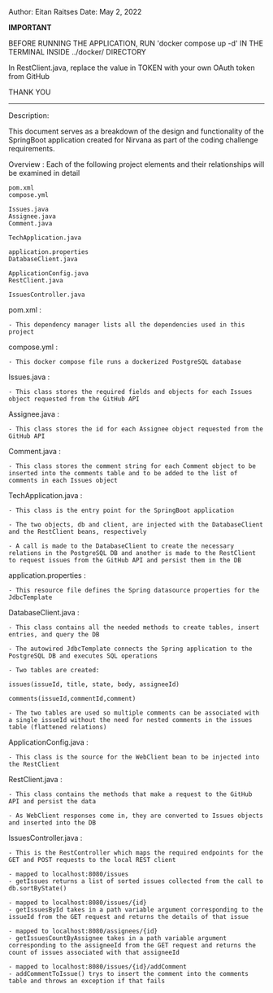 Author: Eitan Raitses
Date: May 2, 2022

****IMPORTANT****

BEFORE RUNNING THE APPLICATION, RUN 'docker compose up -d' IN THE TERMINAL INSIDE ../docker/ DIRECTORY

In RestClient.java, replace the value in TOKEN with your own OAuth token from GitHub

THANK YOU
*****************

Description:

This document serves as a breakdown of the design and functionality of the SpringBoot application created for Nirvana as part of the coding challenge requirements.

Overview : Each of the following project elements and their relationships will be examined in detail

	pom.xml
	compose.yml
	
	Issues.java
	Assignee.java
	Comment.java
	
	TechApplication.java

	application.properties
	DatabaseClient.java

	ApplicationConfig.java
	RestClient.java
	
	IssuesController.java

pom.xml :
	
	- This dependency manager lists all the dependencies used in this project

compose.yml :
	
	- This docker compose file runs a dockerized PostgreSQL database

Issues.java :
	
	- This class stores the required fields and objects for each Issues object requested from the GitHub API

Assignee.java :
	
	- This class stores the id for each Assignee object requested from the GitHub API

Comment.java :
	
	- This class stores the comment string for each Comment object to be inserted into the comments table and to be added to the list of comments in each Issues object

TechApplication.java :
	
	- This class is the entry point for the SpringBoot application

	- The two objects, db and client, are injected with the DatabaseClient and the RestClient beans, respectively
	
	- A call is made to the DatabaseClient to create the necessary relations in the PostgreSQL DB and another is made to the RestClient to request issues from the GitHub API and persist them in the DB

application.properties :
	
	- This resource file defines the Spring datasource properties for the JdbcTemplate

DatabaseClient.java :
	
	- This class contains all the needed methods to create tables, insert entries, and query the DB
	
	- The autowired JdbcTemplate connects the Spring application to the PostgreSQL DB and executes SQL operations

	- Two tables are created:
		
	issues(issueId, title, state, body, assigneeId) 

	comments(issueId,commentId,comment) 	
	
	- The two tables are used so multiple comments can be associated with a single issueId without the need for nested comments in the issues table (flattened relations)

ApplicationConfig.java :
	
	- This class is the source for the WebClient bean to be injected into the RestClient	
	
RestClient.java :

	- This class contains the methods that make a request to the GitHub API and persist the data
	
	- As WebClient responses come in, they are converted to Issues objects and inserted into the DB


IssuesController.java :
	
	- This is the RestController which maps the required endpoints for the GET and POST requests to the local REST client

	- mapped to localhost:8080/issues
	- getIssues returns a list of sorted issues collected from the call to db.sortByState()

	- mapped to localhost:8080/issues/{id}
	- getIssuesById takes in a path variable argument corresponding to the issueId from the GET request and returns the details of that issue

	- mapped to localhost:8080/assignees/{id}
	- getIssuesCountByAssignee takes in a path variable argument corresponding to the assigneeId from the GET request and returns the count of issues associated with that assigneeId

	- mapped to localhost:8080/issues/{id}/addComment
	- addCommentToIssue() trys to insert the comment into the comments table and throws an exception if that fails